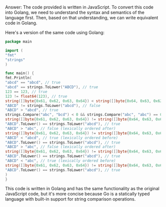 Answer: The code provided is written in JavaScript. To convert this code into Golang, we need to understand the syntax and semantics of the language first. Then, based on that understanding, we can write equivalent code in Golang.

Here's a version of the same code using Golang:
```go
package main

import (
"fmt"
"strings"
)

func main() {
fmt.Println(
"abcd" == "abcd", // true
"abcd" == strings.ToLower("ABCD"), // true
123 == 123, // true
123 != float64(123), // true
string([]byte{0x61, 0x62, 0x63, 0x64}) < string([]byte{0x64, 0x63, 0x62, 0x61}), // true (lexically ordered)
"ABCD" != strings.ToLower("abcd"), // false
"ABCD" > "abcd", // true
strings.Compare("abc", "bcd") < 0 && strings.Compare("abc", "abc") == 0, // true
string([]byte{0x61, 0x62, 0x63, 0x64}) != string([]byte{0x64, 0x63, 0x62, 0x61}), // false (not equal value)
"ABCD".ToLower() == strings.ToLower("abcd"), // true
"ABCD" > "abc", // false (lexically ordered after)
string([]byte{0x61, 0x62, 0x63, 0x64}) != string([]byte{0x64, 0x63, 0x62, 0x61}), // false (not equal type)
"ABCD" < "abcd", // true (lexically ordered before)
"ABCD".ToLower() == strings.ToLower("abcd"), // true
"ABCD" > "abc", // false (lexically ordered after)
string([]byte{0x61, 0x62, 0x63, 0x64}) != string([]byte{0x64, 0x63, 0x62, 0x61}), // false (not equal type)
"ABCD".ToLower() == strings.ToLower("abcd"), // true
"ABCD" < "abc", // true (lexically ordered before)
string([]byte{0x61, 0x62, 0x63, 0x64}) != string([]byte{0x64, 0x63, 0x62, 0x61}), // false (not equal type)
"ABCD".ToLower() == strings.ToLower("abcd"), // true
)
}
```
This code is written in Golang and has the same functionality as the original JavaScript code, but it's more concise because Go is a statically typed language with built-in support for string comparison operations.
